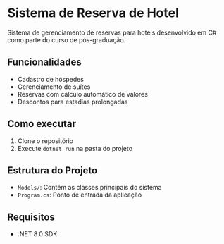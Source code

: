 # Sistema de Reserva de Hotel

Sistema de gerenciamento de reservas para hotéis desenvolvido em C# como parte do curso de pós-graduação.

## Funcionalidades

- Cadastro de hóspedes
- Gerenciamento de suítes
- Reservas com cálculo automático de valores
- Descontos para estadias prolongadas

## Como executar

1. Clone o repositório
2. Execute `dotnet run` na pasta do projeto

## Estrutura do Projeto

- `Models/`: Contém as classes principais do sistema
- `Program.cs`: Ponto de entrada da aplicação

## Requisitos

- .NET 8.0 SDK

